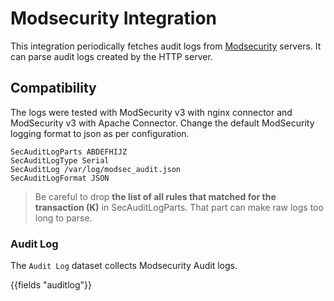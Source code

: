 # Modsecurity Integration

This integration periodically fetches audit logs from [Modsecurity](https://github.com/SpiderLabs/ModSecurity/) servers. It can parse audit logs created by the HTTP server.

## Compatibility

The logs were tested with ModSecurity v3 with nginx connector and ModSecurity v3 with Apache Connector. Change the default ModSecurity logging format to json as per configuration.

```
SecAuditLogParts ABDEFHIJZ
SecAuditLogType Serial
SecAuditLog /var/log/modsec_audit.json
SecAuditLogFormat JSON
```

> Be careful to drop **the list of all rules that matched for the transaction (K)** in SecAuditLogParts. That part can make raw logs too long to parse.

### Audit Log

The `Audit Log` dataset collects Modsecurity Audit logs.

{{fields "auditlog"}}
